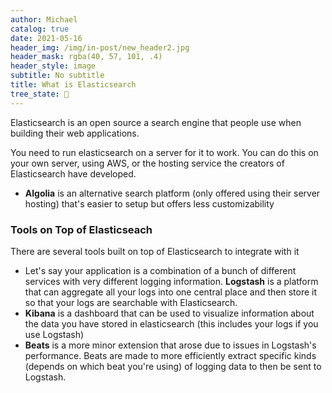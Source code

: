 ```yaml
---
author: Michael
catalog: true
date: 2021-05-16
header_img: /img/in-post/new_header2.jpg
header_mask: rgba(40, 57, 101, .4)
header_style: image
subtitle: No subtitle
title: What is Elasticsearch
tree_state: 🌱
---
```


Elasticsearch is an open source a search engine that people use when building their web applications. 

You need to run elasticsearch on a server for it to work. You can do this on your own server, using AWS, or the hosting service the creators of Elasticsearch have developed.
- **Algolia** is an alternative search platform (only offered using their server hosting) that's easier to setup but offers less customizability


### Tools on Top of Elasticseach
There are several tools built on top of Elasticsearch to integrate with it
- Let's say your application is a combination of a bunch of different services with very different logging information. **Logstash** is a platform that can aggregate all your logs into one central place and then store it so that your logs are searchable with Elasticsearch.
- **Kibana** is a dashboard that can be used to visualize information about the data you have stored in elasticsearch (this includes your logs if you use Logstash)
- **Beats** is a more minor extension that arose due to issues in Logstash's performance. Beats are made to more efficiently extract specific kinds (depends on which beat you're using) of logging data to then be sent to Logstash.